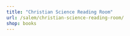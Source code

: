 ```yaml
---
title: "Christian Science Reading Room"
url: /salem/christian-science-reading-room/
shop: books
---
```

